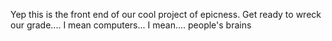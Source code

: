 Yep this is the front end of our cool project of epicness. Get ready to wreck our grade.... I mean computers... I mean.... people's brains
